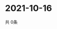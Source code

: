 # 2021-10-16
  共 0条

  <!-- BEGIN -->
  <!-- 最后更新时间Sat Oct 16 2021 17:08:58 GMT+0000 (Coordinated Universal Time) -->
  
  <!-- END -->
  
  